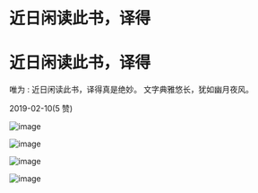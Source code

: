 # 近日闲读此书，译得

# 近日闲读此书，译得

唯为 : 近日闲读此书，译得真是绝妙。 文字典雅悠长，犹如幽月夜风。

2019-02-10(5 赞)

![image](img/Image_0441.png)

![image](img/Image_0451.png)

![image](img/Image_0461.png)

![image](img/Image_0471.png)
